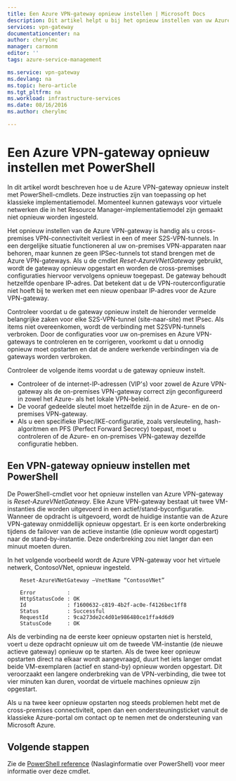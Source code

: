 ```yaml
---
title: Een Azure VPN-gateway opnieuw instellen | Microsoft Docs
description: Dit artikel helpt u bij het opnieuw instellen van uw Azure VPN-gateway. Het artikel is van toepassing op VPN-gateways die zijn gemaakt met het klassieke implementatiemodel.
services: vpn-gateway
documentationcenter: na
author: cherylmc
manager: carmonm
editor: ''
tags: azure-service-management

ms.service: vpn-gateway
ms.devlang: na
ms.topic: hero-article
ms.tgt_pltfrm: na
ms.workload: infrastructure-services
ms.date: 08/16/2016
ms.author: cherylmc

---
```

# Een Azure VPN-gateway opnieuw instellen met PowerShell
In dit artikel wordt beschreven hoe u de Azure VPN-gateway opnieuw instelt met PowerShell-cmdlets. Deze instructies zijn van toepassing op het klassieke implementatiemodel. Momenteel kunnen gateways voor virtuele netwerken die in het Resource Manager-implementatiemodel zijn gemaakt niet opnieuw worden ingesteld.

Het opnieuw instellen van de Azure VPN-gateway is handig als u cross-premises VPN-connectiviteit verliest in een of meer S2S-VPN-tunnels. In een dergelijke situatie functioneren al uw on-premises VPN-apparaten naar behoren, maar kunnen ze geen IPSec-tunnels tot stand brengen met de Azure VPN-gateways. Als u de cmdlet *Reset-AzureVNetGateway* gebruikt, wordt de gateway opnieuw opgestart en worden de cross-premises configuraties hiervoor vervolgens opnieuw toegepast. De gateway behoudt hetzelfde openbare IP-adres. Dat betekent dat u de VPN-routerconfiguratie niet hoeft bij te werken met een nieuw openbaar IP-adres voor de Azure VPN-gateway.  

Controleer voordat u de gateway opnieuw instelt de hieronder vermelde belangrijke zaken voor elke S2S-VPN-tunnel (site-naar-site) met IPsec. Als items niet overeenkomen, wordt de verbinding met S2SVPN-tunnels verbroken. Door de configuraties voor uw on-premises en Azure VPN-gateways te controleren en te corrigeren, voorkomt u dat u onnodig opnieuw moet opstarten en dat de andere werkende verbindingen via de gateways worden verbroken.

Controleer de volgende items voordat u de gateway opnieuw instelt.

* Controleer of de internet-IP-adressen (VIP's) voor zowel de Azure VPN-gateway als de on-premises VPN-gateway correct zijn geconfigureerd in zowel het Azure- als het lokale VPN-beleid.
* De vooraf gedeelde sleutel moet hetzelfde zijn in de Azure- en de on-premises VPN-gateway.
* Als u een specifieke IPsec/IKE-configuratie, zoals versleuteling, hash-algoritmen en PFS (Perfect Forward Secrecy) toepast, moet u controleren of de Azure- en on-premises VPN-gateway dezelfde configuratie hebben.

## Een VPN-gateway opnieuw instellen met PowerShell
De PowerShell-cmdlet voor het opnieuw instellen van Azure VPN-gateway is *Reset-AzureVNetGateway*. Elke Azure VPN-gateway bestaat uit twee VM-instanties die worden uitgevoerd in een actief/stand-byconfiguratie. Wanneer de opdracht is uitgevoerd, wordt de huidige instantie van de Azure VPN-gateway onmiddellijk opnieuw opgestart. Er is een korte onderbreking tijdens de failover van de actieve instantie (die opnieuw wordt opgestart) naar de stand-by-instantie. Deze onderbreking zou niet langer dan een minuut moeten duren. 

In het volgende voorbeeld wordt de Azure VPN-gateway voor het virtuele netwerk, ContosoVNet, opnieuw ingesteld.

        Reset-AzureVNetGateway –VnetName “ContosoVNet” 

        Error          :
        HttpStatusCode : OK
        Id             : f1600632-c819-4b2f-ac0e-f4126bec1ff8
        Status         : Successful
        RequestId      : 9ca273de2c4d01e986480ce1ffa4d6d9
        StatusCode     : OK


Als de verbinding na de eerste keer opnieuw opstarten niet is hersteld, voert u deze opdracht opnieuw uit om de tweede VM-instantie (de nieuwe actieve gateway) opnieuw op te starten. Als de twee keer opnieuw opstarten direct na elkaar wordt aangevraagd, duurt het iets langer omdat beide VM-exemplaren (actief en stand-by) opnieuw worden opgestart. Dit veroorzaakt een langere onderbreking van de VPN-verbinding, die twee tot vier minuten kan duren, voordat de virtuele machines opnieuw zijn opgestart.

Als u na twee keer opnieuw opstarten nog steeds problemen hebt met de cross-premises connectiviteit, open dan een ondersteuningsticket vanuit de klassieke Azure-portal om contact op te nemen met de ondersteuning van Microsoft Azure.

## Volgende stappen
Zie de [PowerShell reference](https://msdn.microsoft.com/library/azure/mt270366.aspx) (Naslaginformatie over PowerShell) voor meer informatie over deze cmdlet.

<!--HONumber=ago16_HO5-->



